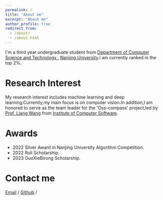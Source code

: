 ```yaml
---
permalink: /
title: "About me"
excerpt: "About me"
author_profile: true
redirect_from: 
  - /about/
  - /about.html
---
```


I'm a third year undergraduate student from [Department of Computer Science and Technology ]([https://www.nju.edu.cn/](https://cs.nju.edu.cn/main.htm)), [Nanjing University](https://www.nju.edu.cn/).I am currently ranked in the top 2%.

Research Interest
======
My research interest includes machine learning and deep learning.Currently,my main focus is on computer vision.In addition,I am honored to serve as the team leader for the 'Oss-compass' project,led by [Prof. Liang Wang](https://cs.nju.edu.cn/wangliang/index.htm) from [Institute of Computer Software](https://ics.nju.edu.cn/).


Awards
======
- 2022 Silver Award in Nanjing University Algorithm Competition.
- 2022 Ruli Scholarship.
- 2023 GuoXieBirong Scholarship.

Contact me
======
[Email](mailto:211830093@smail.nju.edu.cn) / [Github](https://github.com/starriver0305) /


